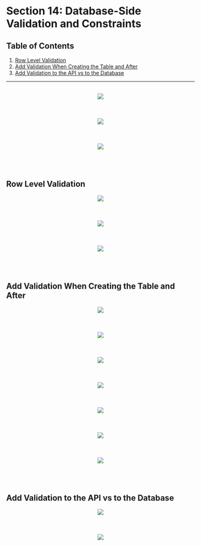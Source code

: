 # Section 14: Database-Side Validation and Constraints

## Table of Contents

1. [Row Level Validation](#row-level-validation)
1. [Add Validation When Creating the Table and After](#add-validation-when-creating-the-table-and-after)
1. [Add Validation to the API vs to the Database](#add-validation-to-the-api-vs-to-the-database)

---

<br/>

<div align="center"><img src="../../diagrams/14/sql-1.svg" /></div><br/><br/><br/>
<div align="center"><img src="../../diagrams/14/sql-2.svg" /></div><br/><br/><br/>
<div align="center"><img src="../../diagrams/14/sql-3.svg" /></div><br/><br/><br/>

## Row Level Validation 
<div align="center"><img src="../../diagrams/14/sql-4.svg" /></div><br/><br/><br/>
<div align="center"><img src="../../diagrams/14/sql-5.svg" /></div><br/><br/><br/>
<div align="center"><img src="../../diagrams/14/sql-6.svg" /></div><br/><br/><br/>

## Add Validation When Creating the Table and After
<div align="center"><img src="../../diagrams/14/sql-7.svg" /></div><br/><br/><br/>
<div align="center"><img src="../../diagrams/14/sql-8.svg" /></div><br/><br/><br/>
<div align="center"><img src="../../diagrams/14/sql-9.svg" /></div><br/><br/><br/>
<div align="center"><img src="../../diagrams/14/sql-10.svg" /></div><br/><br/><br/>
<div align="center"><img src="../../diagrams/14/sql-11.svg" /></div><br/><br/><br/>
<div align="center"><img src="../../diagrams/14/sql-12.svg" /></div><br/><br/><br/>
<div align="center"><img src="../../diagrams/14/sql-13.svg" /></div><br/><br/><br/>

## Add Validation to the API vs to the Database
<div align="center"><img src="../../diagrams/14/sql-14.svg" /></div><br/><br/><br/>
<div align="center"><img src="../../diagrams/14/sql-15.svg" /></div><br/><br/><br/>
